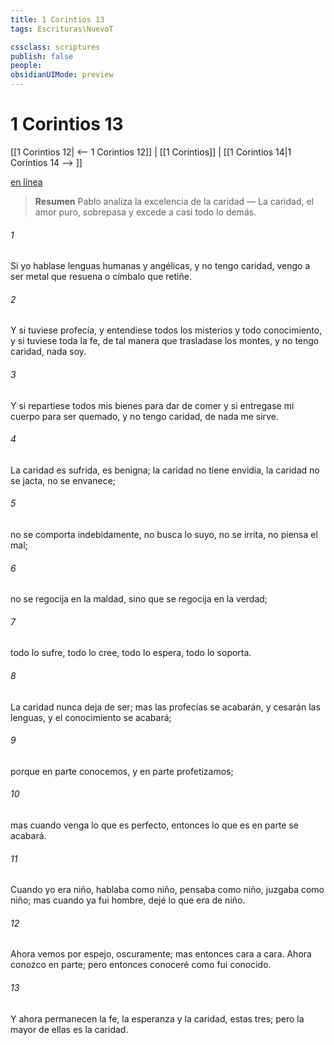 ```yaml
---
title: 1 Corintios 13
tags: Escrituras\NuevoT

cssclass: scriptures
publish: false
people:
obsidianUIMode: preview
---
```


# 1 Corintios 13
[[1 Corintios 12| <-- 1 Corintios 12]] | [[1 Corintios]] | [[1 Corintios 14|1 Corintios 14 --> ]]

[en línea](https://churchofjesuschrist.org/study/scriptures/nt/1-cor/13?lang=spa)

> __Resumen__
Pablo analiza la excelencia de la caridad — La caridad, el amor puro, sobrepasa y excede a casi todo lo demás.

###### 1 
Si yo hablase lenguas humanas y angélicas, y no tengo caridad, vengo a ser  metal que resuena o címbalo que retiñe.

###### 2 
Y si tuviese profecía, y entendiese todos los misterios y todo conocimiento, y si tuviese toda la fe, de tal manera que trasladase los montes, y no tengo caridad, nada soy.

###### 3 
Y si repartiese todos mis bienes para dar de comer  y si entregase mi cuerpo para ser quemado, y no tengo caridad, de nada me sirve.

###### 4 
La caridad es sufrida, es benigna; la caridad no tiene envidia, la caridad no se jacta, no se envanece;

###### 5 
no se comporta indebidamente, no busca lo suyo, no se irrita, no piensa el mal;

###### 6 
no se regocija en la maldad, sino que se regocija en la verdad;

###### 7 
todo lo sufre, todo lo cree, todo lo espera, todo lo soporta.

###### 8 
La caridad nunca deja de ser; mas las profecías se acabarán, y cesarán las lenguas, y el conocimiento se acabará;

###### 9 
porque en parte conocemos, y en parte profetizamos;

###### 10 
mas cuando venga lo que es perfecto, entonces lo que es en parte se acabará.

###### 11 
Cuando yo era niño, hablaba como niño, pensaba como niño, juzgaba como niño; mas cuando ya fui hombre, dejé lo que era de niño.

###### 12 
Ahora vemos por espejo, oscuramente; mas entonces  cara a cara. Ahora conozco en parte; pero entonces conoceré como fui conocido.

###### 13 
Y ahora permanecen la fe, la esperanza y la caridad, estas tres; pero la mayor de ellas es la caridad.

